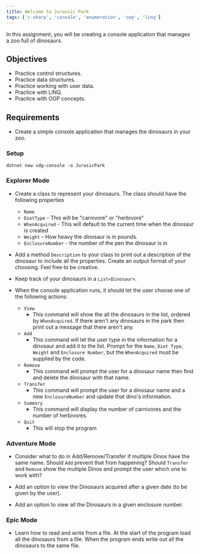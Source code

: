 ```yaml
---
title: Welcome to Jurassic Park
tags: ['c-sharp', 'console', 'enumeration', 'oop', 'linq']
---
```


In this assignment, you will be creating a console application that manages a zoo full of dinosaurs.

## Objectives

- Practice control structures.
- Practice data structures.
- Practice working with user data.
- Practice with LINQ.
- Practice with OOP concepts.

## Requirements

- Create a simple console application that manages the dinosaurs in your zoo.

### Setup

```shell
dotnet new sdg-console -o JurasicPark
```

### Explorer Mode

- Create a class to represent your dinosaurs. The class should have the following properties

  - `Name`
  - `DietType` - This will be "carnivore" or "herbivore"
  - `WhenAcquired` - This will default to the current time when the dinosaur is created
  - `Weight` - How heavy the dinosaur is in pounds.
  - `EnclosureNumber` - the number of the pen the dinosaur is in

- Add a method `Description` to your class to print out a description of the dinosaur to include all the properties. Create an output format of your choosing. Feel free to be creative.

- Keep track of your dinosaurs in a `List<Dinosaur>`.
- When the console application runs, it should let the user choose one of the following actions:
  - `View`
    - This command will show the all the dinosaurs in the list, ordered by `WhenAcquired`. If there aren't any dinosaurs in the park then print out a message that there aren't any.
  - `Add`
    - This command will let the user type in the information for a dinosaur and add it to the list. Prompt for the `Name`, `Diet Type`, `Weight` and `Enclosure Number`, but the `WhenAcquired` must be supplied by the code.
  - `Remove`
    - This command will prompt the user for a dinosaur name then find and delete the dinosaur with that name.
  - `Transfer`
    - This command will prompt the user for a dinosaur name and a new `EnclosureNumber` and update that dino's information.
  - `Summary`
    - This command will display the number of carnivores and the number of herbivores.
  - `Quit`
    - This will stop the program

### Adventure Mode

- Consider what to do in Add/Remove/Transfer if multiple Dinos have the same name. Should `Add` prevent that from happening? Should `Transfer` and `Remove` show the multiple Dinos and prompt the user which one to work with?

- Add an option to view the Dinosaurs acquired after a given date (to be given by the user).
- Add an option to view all the Dinosaurs in a given enclosure number.

### Epic Mode

- Learn how to read and write from a file. At the start of the program load all the dinosaurs from a file. When the program ends write out all the dinosaurs to the same file.
